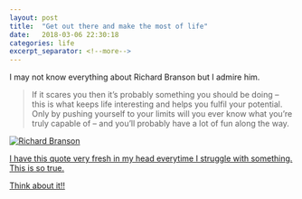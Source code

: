 ```yaml
---
layout: post
title:  "Get out there and make the most of life"
date:   2018-03-06 22:30:18
categories: life
excerpt_separator: <!--more-->
---
```



I may not know everything about Richard Branson but I admire him.

> If it scares you then it’s probably something you should be doing – this is what keeps life interesting and helps you fulfil your potential.  Only by pushing yourself to your limits will you ever know what you’re truly capable of – and you’ll probably have a lot of fun along the way.

<a href="https://www.virgin.com/richard-branson/push-yourself-out-your-comfort-zone-and-strive-life">
<img border="0" alt="Richard Branson" src="https://res.cloudinary.com/www-virgin-com/w_800,c_scale,dpr_1.0,f_auto,fl_lossy,q_auto/virgin-com-prod/sites/virgin.com/files/1-photoquote_facebook_1.jpg">

<!--more-->

I have this quote very fresh in my head everytime I struggle with something. This is so true.

Think about it!!






